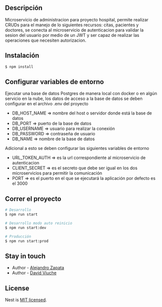 
## Descripción

Microservicio de administracion para proyecto hospital, permite realizar CRUDs para el manejo de lo siguientes recursos: citas, pacientes y doctores, se conecta al microservicio de autenticacion para validar la sesion del usuario por medio de un JWT y ser capaz de realizar las operaciones que necesiten autorizacion.

## Instalación

```bash
$ npm install
```

## Configurar variables de entorno

Ejecutar una base de datos Postgres de manera local con docker o en algún servicio en la nube, los datos de acceso a la base de datos se deben configurar en el archivo .env del proyecto 

- DB_HOST_NAME => nombre del host o servidor donde está la base de datos
- DB_PORT => puerto de la base de datos   
- DB_USERNAME => usuario para realizar la conexión
- DB_PASSWORD => contraseña de usuario
- DB_NAME => nombre de la base de datos

Adicional a esto se deben configurar las siguientes variables de entorno

- URL_TOKEN_AUTH => es la url correspondiente al microservicio de autenticacion
- CLIENT_SECRET => es el secreto que debe ser igual en los dos microservicios para permitir la comunicación
- PORT => es el puerto en el que se ejecutará la aplicación por defecto es el 3000

## Correr el proyecto 

```bash
# Desarrollo
$ npm run start

# Desarrollo modo auto reinicio
$ npm run start:dev

# Producción
$ npm run start:prod
```

## Stay in touch

- Author - [Alejandro Zapata](https://github.com/Alejandro2134)
- Author - [David Viuche](https://github.com/David-Viuche)


## License

Nest is [MIT licensed](LICENSE).

